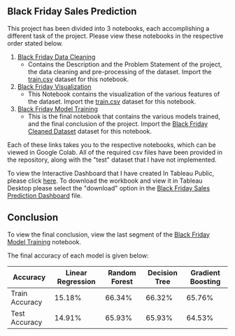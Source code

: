 ## Black Friday Sales Prediction
This project has been divided into 3 notebooks, each accomplishing a different task of the project. Please view these notebooks in the respective order stated below.
1. [Black Friday Data Cleaning](https://github.com/Puru35/Black-Friday-Sales-Prediction/blob/master/Black_Friday_Data_Cleaning_.ipynb)
    * Contains the Description and the Problem Statement of the project, the data cleaning and pre-processing of the dataset. Import the [train.csv](https://github.com/Puru35/Black-Friday-Sales-Prediction/blob/master/train.csv) dataset for this notebook.
2. [Black Friday Visualization](https://github.com/Puru35/Black-Friday-Sales-Prediction/blob/master/Black_Friday_Visualization_.ipynb)
    * This Notebook contains the visualization of the various features of the dataset. Import the [train.csv](https://github.com/Puru35/Black-Friday-Sales-Prediction/blob/master/train.csv) dataset for this notebook.
3. [Black Friday Model Training](https://github.com/Puru35/Black-Friday-Sales-Prediction/blob/master/Black_Friday_Model_Training.ipynb)
    * This is the final notebook that contains the various models trained, and the final conclusion of the project. Import the [Black Friday Cleaned Dataset](https://github.com/Puru35/Black-Friday-Sales-Prediction/blob/master/Black%20Friday%20cleaned%20Data%20set.csv) dataset for this notebook.
    
Each of these links takes you to the respective notebooks, which can be viewed in Google Colab. All of the required csv files have been provided in the repository, along with the "test" dataset that I have not implemented.

To view the Interactive Dashboard that I have created In Tableau Public, please click [here](https://public.tableau.com/profile/rohan.purandhar#!/vizhome/Book1_15908458146910/BlackFridayDataAnalysis). To download the workbook and view it in Tableau Desktop please select the "download" option in the [Black Friday Sales Prediction Dashboard](https://github.com/Puru35/Black-Friday-Sales-Prediction/blob/master/Black%20Friday%20Sales%20Prediction.twbx) file.

## Conclusion
To view the final conclusion, view the last segment of the [Black Friday Model Training](https://github.com/Puru35/Black-Friday-Sales-Prediction/blob/master/Black_Friday_Model_Training.ipynb) notebook.

The final accuracy of each model is given below:

Accuracy | Linear Regression| Random Forest	| Decision Tree	| Gradient Boosting
---|---|---|---|---|
Train Accuracy	|15.18% |	66.34% |	66.32% |	65.76%
Test Accuracy	|14.91%|	65.93%|	65.93%|	64.53%
